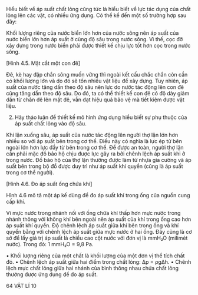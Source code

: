 Hiểu biết về áp suất chất lỏng cũng tức là hiểu biết về lực tác dụng của chất lỏng lên các vật, có nhiều ứng dụng. Có thể kể đến một số trường hợp sau đây:

Khối lượng riêng của nước biển lớn hơn của nước sông nên áp suất của nước biển lớn hơn áp suất ở cùng độ sâu trong nước sông. Vì thế, cọc đỡ xây dựng trong nước biển phải được thiết kế chịu lực tốt hơn cọc trong nước sông.

[Hình 4.5. Mặt cắt một con đê]

Đê, kè hay đập chắn sông muốn vững thì ngoài kết cấu chắc chắn còn cần có khối lượng lớn và do đó sẽ tốn nhiều vật liệu để xây dựng. Tuy nhiên, áp suất của nước tăng dần theo độ sâu nên lực do nước tác động lên con đê cũng tăng dần theo độ sâu. Do đó, ta có thể thiết kế con đê có độ dày giảm dần từ chân đê lên mặt đê, vẫn đạt hiệu quả bảo vệ mà tiết kiệm được vật liệu.

2. Hãy thảo luận để thiết kế mô hình ứng dụng hiểu biết sự phụ thuộc của áp suất chất lỏng vào độ sâu.

Khi lặn xuống sâu, áp suất của nước tác động lên người thợ lặn lớn hơn nhiều so với áp suất bên trong cơ thể. Điều này có nghĩa là lực ép từ bên ngoài lớn hơn lực đẩy từ bên trong cơ thể. Để được an toàn, người thợ lặn cần phải mặc đồ bảo hộ chịu được lực gây ra bởi chênh lệch áp suất khi ở trong nước. Đồ bảo hộ của thợ lặn thường được làm từ nhựa gia cường và áp suất bên trong bộ đồ được duy trì như áp suất khí quyển (cũng là áp suất trong cơ thể người).

[Hình 4.6. Đo áp suất ống chứa khí]

Hình 4.6 mô tả một áp kế dùng để đo áp suất khí trong ống của nguồn cung cấp khí.

Vì mực nước trong nhánh nối với ống chứa khí thấp hơn mực nước trong nhánh thông với không khí bên ngoài nên áp suất của khí trong ống cao hơn áp suất khí quyển. Độ chênh lệch áp suất giữa khí bên trong ống và khí quyển bằng với chênh lệch áp suất giữa mực nước ở hai ống. Đây cũng là cơ sở để lấy giá trị áp suất là chiều cao cột nước với đơn vị là mmH₂O (milimét nước). Trong đó:
1 mmH₂O = 9,8 Pa.

• Khối lượng riêng của một chất là khối lượng của một đơn vị thể tích chất đó.
• Chênh lệch áp suất giữa hai điểm trong chất lỏng: Δp = ρgΔh.
• Chênh lệch mực chất lỏng giữa hai nhánh của bình thông nhau chứa chất lỏng thường được ứng dụng để đo áp suất.

64 VẬT LÍ 10